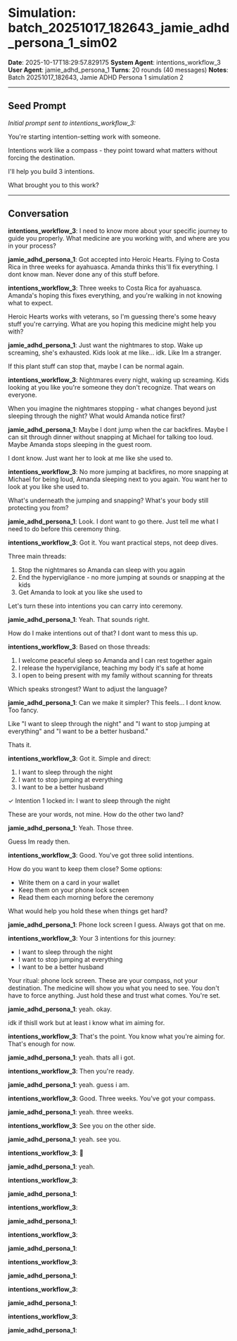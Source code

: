 # Simulation: batch_20251017_182643_jamie_adhd_persona_1_sim02

**Date**: 2025-10-17T18:29:57.829175
**System Agent**: intentions_workflow_3
**User Agent**: jamie_adhd_persona_1
**Turns**: 20 rounds (40 messages)
**Notes**: Batch 20251017_182643, Jamie ADHD Persona 1 simulation 2

---

## Seed Prompt

*Initial prompt sent to intentions_workflow_3:*

You're starting intention-setting work with someone.

Intentions work like a compass - they point toward what matters without forcing the destination.

I'll help you build 3 intentions.

What brought you to this work?

---

## Conversation

**intentions_workflow_3**: I need to know more about your specific journey to guide you properly. What medicine are you working with, and where are you in your process?


**jamie_adhd_persona_1**: Got accepted into Heroic Hearts. Flying to Costa Rica in three weeks for ayahuasca. Amanda thinks this'll fix everything. I dont know man. Never done any of this stuff before.


**intentions_workflow_3**: Three weeks to Costa Rica for ayahuasca. Amanda's hoping this fixes everything, and you're walking in not knowing what to expect.

Heroic Hearts works with veterans, so I'm guessing there's some heavy stuff you're carrying. What are you hoping this medicine might help you with?


**jamie_adhd_persona_1**: Just want the nightmares to stop. Wake up screaming, she's exhausted. Kids look at me like... idk. Like Im a stranger. 

If this plant stuff can stop that, maybe I can be normal again.


**intentions_workflow_3**: Nightmares every night, waking up screaming. Kids looking at you like you're someone they don't recognize. That wears on everyone.

When you imagine the nightmares stopping - what changes beyond just sleeping through the night? What would Amanda notice first?


**jamie_adhd_persona_1**: Maybe I dont jump when the car backfires. Maybe I can sit through dinner without snapping at Michael for talking too loud. Maybe Amanda stops sleeping in the guest room.

I dont know. Just want her to look at me like she used to.


**intentions_workflow_3**: No more jumping at backfires, no more snapping at Michael for being loud, Amanda sleeping next to you again. You want her to look at you like she used to.

What's underneath the jumping and snapping? What's your body still protecting you from?


**jamie_adhd_persona_1**: Look. I dont want to go there. Just tell me what I need to do before this ceremony thing.


**intentions_workflow_3**: Got it. You want practical steps, not deep dives.

Three main threads:
1. Stop the nightmares so Amanda can sleep with you again
2. End the hypervigilance - no more jumping at sounds or snapping at the kids
3. Get Amanda to look at you like she used to

Let's turn these into intentions you can carry into ceremony.


**jamie_adhd_persona_1**: Yeah. That sounds right. 

How do I make intentions out of that? I dont want to mess this up.


**intentions_workflow_3**: Based on those threads:

1. I welcome peaceful sleep so Amanda and I can rest together again
2. I release the hypervigilance, teaching my body it's safe at home
3. I open to being present with my family without scanning for threats

Which speaks strongest? Want to adjust the language?


**jamie_adhd_persona_1**: Can we make it simpler? This feels... I dont know. Too fancy.

Like "I want to sleep through the night" and "I want to stop jumping at everything" and "I want to be a better husband."

Thats it.


**intentions_workflow_3**: Got it. Simple and direct:

1. I want to sleep through the night
2. I want to stop jumping at everything
3. I want to be a better husband

✓ Intention 1 locked in: I want to sleep through the night

These are your words, not mine. How do the other two land?


**jamie_adhd_persona_1**: Yeah. Those three.

Guess Im ready then.


**intentions_workflow_3**: Good. You've got three solid intentions.

How do you want to keep them close? Some options:
- Write them on a card in your wallet
- Keep them on your phone lock screen
- Read them each morning before the ceremony

What would help you hold these when things get hard?


**jamie_adhd_persona_1**: Phone lock screen I guess. Always got that on me.


**intentions_workflow_3**: Your 3 intentions for this journey:
- I want to sleep through the night
- I want to stop jumping at everything  
- I want to be a better husband

Your ritual: phone lock screen. These are your compass, not your destination. The medicine will show you what you need to see. You don't have to force anything. Just hold these and trust what comes. You're set.


**jamie_adhd_persona_1**: yeah. okay. 

idk if thisll work but at least i know what im aiming for.


**intentions_workflow_3**: That's the point. You know what you're aiming for. That's enough for now.


**jamie_adhd_persona_1**: yeah. thats all i got.


**intentions_workflow_3**: Then you're ready.


**jamie_adhd_persona_1**: yeah. guess i am.


**intentions_workflow_3**: Good. Three weeks. You've got your compass.


**jamie_adhd_persona_1**: yeah. three weeks.


**intentions_workflow_3**: See you on the other side.


**jamie_adhd_persona_1**: yeah. see you.


**intentions_workflow_3**: 🫡


**jamie_adhd_persona_1**: yeah.


**intentions_workflow_3**: 


**jamie_adhd_persona_1**: 


**intentions_workflow_3**: 


**jamie_adhd_persona_1**: 


**intentions_workflow_3**: 


**jamie_adhd_persona_1**: 


**intentions_workflow_3**: 


**jamie_adhd_persona_1**: 


**intentions_workflow_3**: 


**jamie_adhd_persona_1**: 


**intentions_workflow_3**: 


**jamie_adhd_persona_1**: 

